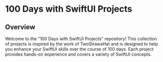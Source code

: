 # 100 Days with SwiftUI Projects

## Overview

Welcome to the "100 Days with SwiftUI Projects" repository! This collection of projects is inspired by the work of TwoStrawsHat and is designed to help you enhance your SwiftUI skills over the course of 100 days. Each project provides hands-on experience and covers a variety of SwiftUI concepts.
